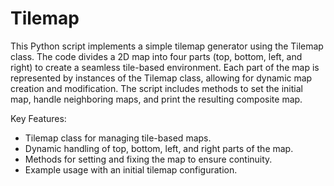 # Tilemap
This Python script implements a simple tilemap generator using the Tilemap class. The code divides a 2D map into four parts (top, bottom, left, and right) to create a seamless tile-based environment. Each part of the map is represented by instances of the Tilemap class, allowing for dynamic map creation and modification. The script includes methods to set the initial map, handle neighboring maps, and print the resulting composite map.

Key Features:

- Tilemap class for managing tile-based maps.
- Dynamic handling of top, bottom, left, and right parts of the map.
- Methods for setting and fixing the map to ensure continuity.
- Example usage with an initial tilemap configuration.
